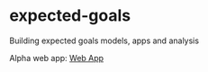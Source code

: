 # expected-goals
Building expected goals models, apps and analysis

Alpha web app:
[Web App](https://expected-goals-qwxmbhmlka-ue.a.run.app/)
